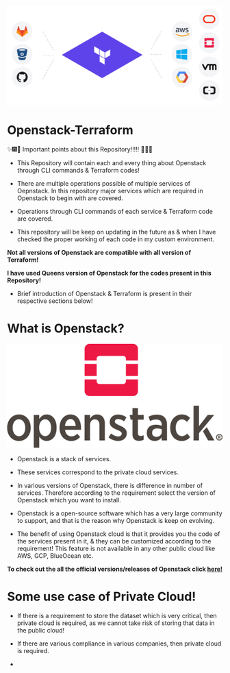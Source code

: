 ![Openstack](Images/TM.png)

# Openstack-Terraform

:sparkles::fireworks::tada: Important points about this Repository!!!!! :tada::fireworks::sparkles:

- This Repository will contain each and every thing about Openstack through CLI commands & Terraform codes!

* There are multiple operations possible of multiple services of Oepnstack. In this repository major services which are required in Openstack to begin with are covered.

* Operations through CLI commands of each service & Terraform code are covered.

* This repository will be keep on updating in the future as & when I have checked the proper working of each code in my custom environment.

**Not all versions of Openstack are compatible with all version of Terraform!**

**I have used Queens version of Openstack for the codes present in this Repository!**

- Brief introduction of Openstack & Terraform is present in their respective sections below!


# What is Openstack?
![Openstack](Images/OpenStack.png)

* Openstack is a stack of services.

* These services correspond to the private cloud services.

* In various versions of Openstack, there is difference in number of services. Therefore according to the requirement select the version of Openstack which you want to install.

* Openstack is a open-source software which has a very large community to support, and that is the reason why Openstack is keep on evolving.

* The benefit of using Openstack cloud is that it provides you the code of the services present in it, & they can be customized according to the requirement! This feature is not available in any other public cloud like AWS, GCP, BlueOcean etc.

**To check out the all the official versions/releases of Openstack click [here!](https://releases.openstack.org/)**

# Some use case of Private Cloud!

* If there is a requirement to store the dataset which is very critical, then private cloud is required, as we cannot take risk of storing that data in the public cloud!

* If there are various compliance in various companies, then private cloud is required.

* 
